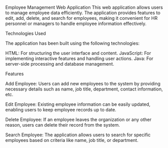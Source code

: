 Employee Management Web Application
This web application allows users to manage employee data efficiently. The application provides features to edit, add, delete, and search for employees, making it convenient for HR personnel or managers to handle employee information effectively.

Technologies Used


The application has been built using the following technologies:

HTML: For structuring the user interface and content.
JavaScript: For implementing interactive features and handling user actions.
Java: For server-side processing and database management.

Features

Add Employee: Users can add new employees to the system by providing necessary details such as name, job title, department, contact information, etc.

Edit Employee: Existing employee information can be easily updated, enabling users to keep employee records up to date.

Delete Employee: If an employee leaves the organization or any other reason, users can delete their record from the system.

Search Employee: The application allows users to search for specific employees based on criteria like name, job title, or department.
